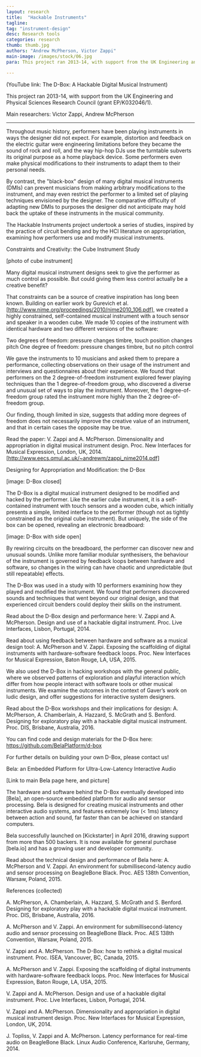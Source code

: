 ```yaml
---
layout: research
title:  "Hackable Instruments"
tagline:
tag: "instrument-design"
desc: Research tools
categories: research
thumb: thumb.jpg
authors: "Andrew McPherson, Victor Zappi"
main-image: /images/stock/06.jpg
para: This project ran 2013-14, with support from the UK Engineering and Physical Sciences Research Council (grant EP/K032046/1).

---
```


(YouTube link: The D-Box: A Hackable Digital Musical Instrument)

This project ran 2013-14, with support from the UK Engineering and Physical Sciences Research Council (grant EP/K032046/1).

Main researchers: Victor Zappi, Andrew McPherson

----

Throughout music history, performers have been playing instruments in ways the designer did not expect. For example, distortion and feedback on the electric guitar were engineering limitations before they became the sound of rock and roll, and the way hip-hop DJs use the turntable subverts its original purpose as a home playback device. Some performers even make physical modifications to their instruments to adapt them to their personal needs.

By contrast, the "black-box" design of many digital musical instruments (DMIs) can prevent musicians from making arbitrary modifications to the instrument, and may even restrict the performer to a limited set of playing techniques envisioned by the designer. The comparative difficulty of adapting new DMIs to purposes the designer did not anticipate may hold back the uptake of these instruments in the musical community.

The Hackable Instruments project undertook a series of studies, inspired by the practice of circuit bending and by the HCI literature on appropriation, examining how performers use and modify musical instruments.

Constraints and Creativity: the Cube Instrument Study

[photo of cube instrument]

Many digital musical instrument designs seek to give the performer as much control as possible. But could giving them less control actually be a creative benefit?

That constraints can be a source of creative inspiration has long been known. Building on earlier work by Gurevich et al. [http://www.nime.org/proceedings/2010/nime2010_106.pdf], we created a highly constrained, self-contained musical instrument with a touch sensor and speaker in a wooden cube. We made 10 copies of the instrument with identical hardware and two different versions of the software:

Two degrees of freedom: pressure changes timbre, touch position changes pitch
One degree of freedom: pressure changes timbre, but no pitch control

We gave the instruments to 10 musicians and asked them to prepare a performance, collecting observations on their usage of the instrument and interviews and questionnaires about their experience. We found that performers on the 2 degree-of-freedom instrument explored fewer playing techniques than the 1 degree-of-freedom group, who discovered a diverse and unusual set of ways to play the instrument. Moreover, the 1 degree-of-freedom group rated the instrument more highly than the 2 degree-of-freedom group.

Our finding, though limited in size, suggests that adding more degrees of freedom does not necessarily improve the creative value of an instrument, and that in certain cases the opposite may be true.

Read the paper:  V. Zappi and A. McPherson. Dimensionality and appropriation in digital musical instrument design. Proc. New Interfaces for Musical Expression, London, UK, 2014. [http://www.eecs.qmul.ac.uk/~andrewm/zappi_nime2014.pdf]

Designing for Appropriation and Modification: the D-Box

[image: D-Box closed]

The D-Box is a digital musical instrument designed to be modified and hacked by the performer. Like the earlier cube instrument, it is a self-contained instrument with touch sensors and a wooden cube, which initially presents a simple, limited interface to the performer (though not as tightly constrained as the original cube instrument). But uniquely, the side of the box can be opened, revealing an electronic breadboard:

[image: D-Box with side open]

By rewiring circuits on the breadboard, the performer can discover new and unusual sounds. Unlike more familiar modular synthesisers, the behaviour of the instrument is governed by feedback loops between hardware and software, so changes in the wiring can have chaotic and unpredictable (but still repeatable) effects.

The D-Box was used in a study with 10 performers examining how they played and modified the instrument. We found that performers discovered sounds and techniques that went beyond our original design, and that experienced circuit benders could deploy their skills on the instrument. 

Read about the D-Box design and performance here: V. Zappi and A. McPherson. Design and use of a hackable digital instrument. Proc. Live Interfaces, Lisbon, Portugal, 2014.

Read about using feedback between hardware and software as a musical design tool: A. McPherson and V. Zappi. Exposing the scaffolding of digital instruments with hardware-software feedback loops. Proc. New Interfaces for Musical Expression, Baton Rouge, LA, USA, 2015. 

We also used the D-Box in hacking workshops with the general public, where we observed patterns of exploration and playful interaction which differ from how people interact with software tools or other musical instruments. We examine the outcomes in the context of Gaver’s work on ludic design, and offer suggestions for interactive system designers.

Read about the D-Box workshops and their implications for design: A. McPherson, A. Chamberlain, A. Hazzard, S. McGrath and S. Benford. Designing for exploratory play with a hackable digital musical instrument. Proc. DIS, Brisbane, Australia, 2016.

You can find code and design materials for the D-Box here: https://github.com/BelaPlatform/d-box 

For further details on building your own D-Box, please contact us!

Bela: an Embedded Platform for Ultra-Low-Latency Interactive Audio

[Link to main Bela page here, and picture]

The hardware and software behind the D-Box eventually developed into [Bela], an open-source embedded platform for audio and sensor processing. Bela is designed for creating musical instruments and other interactive audio systems, and features extremely low (< 1ms) latency between action and sound, far faster than can be achieved on standard computers.

Bela successfully launched on [Kickstarter] in April 2016, drawing support from more than 500 backers. It is now available for general purchase [bela.io] and has a growing user and developer community.

Read about the technical design and performance of Bela here: A. McPherson and V. Zappi. An environment for submillisecond-latency audio and sensor processing on BeagleBone Black. Proc. AES 138th Convention, Warsaw, Poland, 2015.


References (collected)

A. McPherson, A. Chamberlain, A. Hazzard, S. McGrath and S. Benford. Designing for exploratory play with a hackable digital musical instrument. Proc. DIS, Brisbane, Australia, 2016.

A. McPherson and V. Zappi. An environment for submillisecond-latency audio and sensor processing on BeagleBone Black. Proc. AES 138th Convention, Warsaw, Poland, 2015.

 V. Zappi and A. McPherson. The D-Box: how to rethink a digital musical instrument. Proc. ISEA, Vancouver, BC, Canada, 2015.

A. McPherson and V. Zappi. Exposing the scaffolding of digital instruments with hardware-software feedback loops. Proc. New Interfaces for Musical Expression, Baton Rouge, LA, USA, 2015. 

V. Zappi and A. McPherson. Design and use of a hackable digital instrument. Proc. Live Interfaces, Lisbon, Portugal, 2014.

 V. Zappi and A. McPherson. Dimensionality and appropriation in digital musical instrument design. Proc. New Interfaces for Musical Expression, London, UK, 2014. 

J. Topliss, V. Zappi and A. McPherson. Latency performance for real-time audio on BeagleBone Black. Linux Audio Conference, Karlsruhe, Germany, 2014.
 

